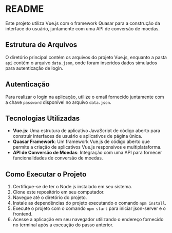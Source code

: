 # README

Este projeto utiliza Vue.js com o framework Quasar para a construção da interface do usuário, juntamente com uma API de conversão de moedas.

## Estrutura de Arquivos

O diretório principal contém os arquivos do projeto Vue.js, enquanto a pasta `api` contém o arquivo `data.json`, onde foram inseridos dados simulados para autenticação de login.

## Autenticação

Para realizar o login na aplicação, utilize o email fornecido juntamente com a chave `password` disponível no arquivo `data.json`.

## Tecnologias Utilizadas

- **Vue.js**: Uma estrutura de aplicativo JavaScript de código aberto para construir interfaces de usuário e aplicativos de página única.
- **Quasar Framework**: Um framework Vue.js de código aberto que permite a criação de aplicativos Vue.js responsivos e multiplataforma.
- **API de Conversão de Moedas**: Integração com uma API para fornecer funcionalidades de conversão de moedas.

## Como Executar o Projeto

1. Certifique-se de ter o Node.js instalado em seu sistema.
2. Clone este repositório em seu computador.
3. Navegue até o diretório do projeto.
4. Instale as dependências do projeto executando o comando `npm install`.
5. Execute o projeto com o comando `npm start` para iniciar json-server e o frontend.
7. Acesse a aplicação em seu navegador utilizando o endereço fornecido no terminal após a execução do passo anterior.


